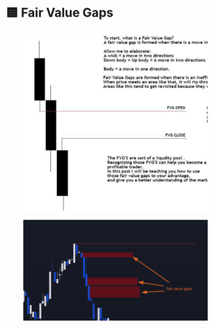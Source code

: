# 🟦 Fair Value Gaps

<figure><img src=".gitbook/assets/image (4).png" alt=""><figcaption></figcaption></figure>

<figure><img src=".gitbook/assets/image (6).png" alt=""><figcaption></figcaption></figure>
